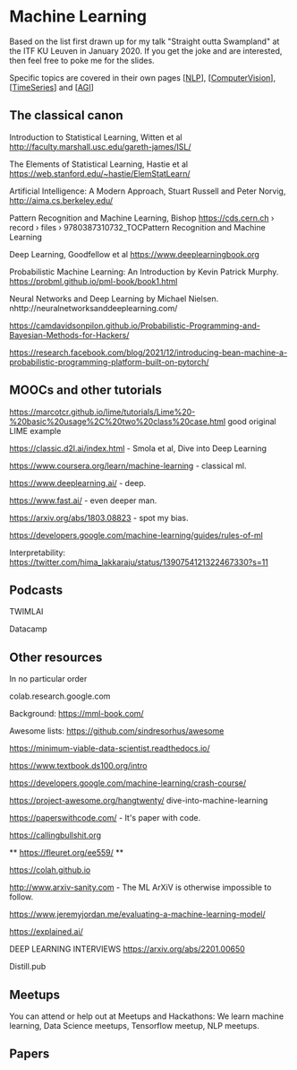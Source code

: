 # Machine Learning

Based on the list first drawn up for my talk "Straight outta Swampland" at the ITF KU Leuven in January 2020. If you get the joke and are interested, then feel free to poke me for the slides.

Specific topics are covered in their own pages [[NLP]], [[ComputerVision]], [[TimeSeries]] and [[AGI]]

##  The classical canon

Introduction to Statistical Learning, Witten et al http://faculty.marshall.usc.edu/gareth-james/ISL/

The Elements of Statistical Learning, Hastie et al https://web.stanford.edu/~hastie/ElemStatLearn/

Artificial Intelligence: A Modern Approach, Stuart Russell and Peter Norvig, http://aima.cs.berkeley.edu/

Pattern Recognition and Machine Learning, Bishop https://cds.cern.ch › record › files › 9780387310732_TOCPattern Recognition and Machine Learning

Deep Learning, Goodfellow et al https://www.deeplearningbook.org

Probabilistic Machine Learning: An Introduction by Kevin Patrick Murphy. https://probml.github.io/pml-book/book1.html

Neural Networks and Deep Learning by Michael Nielsen. nhttp://neuralnetworksanddeeplearning.com/ 

https://camdavidsonpilon.github.io/Probabilistic-Programming-and-Bayesian-Methods-for-Hackers/

https://research.facebook.com/blog/2021/12/introducing-bean-machine-a-probabilistic-programming-platform-built-on-pytorch/

##  MOOCs and other tutorials

https://marcotcr.github.io/lime/tutorials/Lime%20-%20basic%20usage%2C%20two%20class%20case.html good original LIME example

https://classic.d2l.ai/index.html - Smola et al, Dive into Deep Learning

https://www.coursera.org/learn/machine-learning - classical ml.

https://www.deeplearning.ai/ - deep.

https://www.fast.ai/ - even deeper man.

https://arxiv.org/abs/1803.08823 - spot my bias.

https://developers.google.com/machine-learning/guides/rules-of-ml

Interpretability: https://twitter.com/hima_lakkaraju/status/1390754121322467330?s=11

##  Podcasts

TWIMLAI 

Datacamp

##  Other resources

In no particular order

colab.research.google.com

Background: https://mml-book.com/

Awesome lists: https://github.com/sindresorhus/awesome

https://minimum-viable-data-scientist.readthedocs.io/

https://www.textbook.ds100.org/intro

https://developers.google.com/machine-learning/crash-course/

https://project-awesome.org/hangtwenty/ dive-into-machine-learning

https://paperswithcode.com/ - It's paper with code.

https://callingbullshit.org

** https://fleuret.org/ee559/ **

https://colah.github.io

http://www.arxiv-sanity.com - The ML ArXiV is otherwise impossible to follow.

https://www.jeremyjordan.me/evaluating-a-machine-learning-model/

https://explained.ai/

DEEP LEARNING INTERVIEWS https://arxiv.org/abs/2201.00650 


Distill.pub

##  Meetups

You can attend or help out at Meetups and Hackathons: We learn machine learning, Data Science meetups, Tensorflow meetup, NLP meetups. 

[//begin]: # "Autogenerated link references for markdown compatibility"
[NLP]: NLP "NLP"
[ComputerVision]: ComputerVision "Computer Vision"
[TimeSeries]: TimeSeries "Time Series"
[AGI]: AGI "AGI"
[//end]: # "Autogenerated link references"

##  Papers

